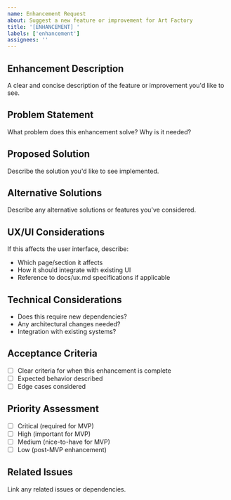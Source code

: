 ```yaml
---
name: Enhancement Request
about: Suggest a new feature or improvement for Art Factory
title: '[ENHANCEMENT] '
labels: ['enhancement']
assignees: ''
---
```


## Enhancement Description
A clear and concise description of the feature or improvement you'd like to see.

## Problem Statement
What problem does this enhancement solve? Why is it needed?

## Proposed Solution
Describe the solution you'd like to see implemented.

## Alternative Solutions
Describe any alternative solutions or features you've considered.

## UX/UI Considerations
If this affects the user interface, describe:
- Which page/section it affects
- How it should integrate with existing UI
- Reference to docs/ux.md specifications if applicable

## Technical Considerations
- Does this require new dependencies?
- Any architectural changes needed?
- Integration with existing systems?

## Acceptance Criteria
- [ ] Clear criteria for when this enhancement is complete
- [ ] Expected behavior described
- [ ] Edge cases considered

## Priority Assessment
- [ ] Critical (required for MVP)
- [ ] High (important for MVP)
- [ ] Medium (nice-to-have for MVP)
- [ ] Low (post-MVP enhancement)

## Related Issues
Link any related issues or dependencies.